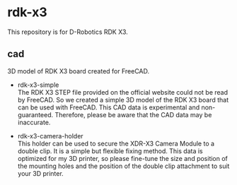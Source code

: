 # rdk-x3

This repository is for D-Robotics RDK X3.

## cad
3D model of RDK X3 board created for FreeCAD.

- rdk-x3-simple  
The RDK X3 STEP file provided on the official website could not be read by FreeCAD. So we created a simple 3D model of the RDK X3 board that can be used with FreeCAD.
This CAD data is experimental and non-guaranteed. Therefore, please be aware that the CAD data may be inaccurate.

- rdk-x3-camera-holder  
This holder can be used to secure the XDR-X3 Camera Module to a double clip. It is a simple but flexible fixing method. This data is optimized for my 3D printer, so please fine-tune the size and position of the mounting holes and the position of the double clip attachment to suit your 3D printer.